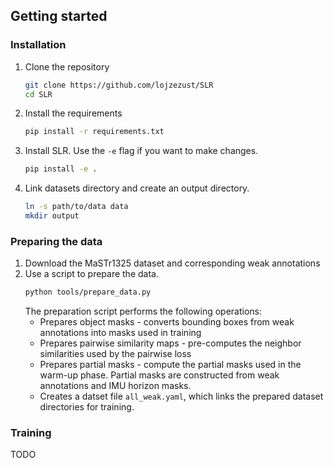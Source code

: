 
## Getting started

### Installation

1. Clone the repository
    ```bash
    git clone https://github.com/lojzezust/SLR
    cd SLR
    ```
2. Install the requirements
    ```bash
    pip install -r requirements.txt
    ```
3. Install SLR. Use the `-e` flag if you want to make changes.
    ```bash
    pip install -e .
    ```
4. Link datasets directory and create an output directory.
    ```bash
    ln -s path/to/data data
    mkdir output
    ```

### Preparing the data

1. Download the MaSTr1325 dataset and corresponding weak annotations
2. Use a script to prepare the data.
    ```bash
    python tools/prepare_data.py
    ```
    The preparation script performs the following operations:
    - Prepares object masks - converts bounding boxes from weak annotations into masks used in training
    - Prepares pairwise similarity maps - pre-computes the neighbor similarities used by the pairwise loss
    - Prepares partial masks - compute the partial masks used in the warm-up phase. Partial masks are constructed from weak annotations and IMU horizon masks.
    - Creates a datset file `all_weak.yaml`, which links the prepared dataset directories for training.

### Training

TODO